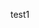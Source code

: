 <!--
 * @Descripttion : 
 * @version      : 
 * @Author       : tky
 * @Date         : 2020-05-23 15:23:38
 * @LastEditors  : tky
 * @LastEditTime : 2020-05-23 15:24:55
--> 
test1